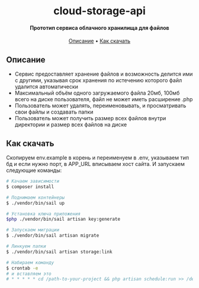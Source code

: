 
<h1 align="center">
  cloud-storage-api
  <br>
</h1>

<h4 align="center"> Прототип сервиса облачного хранилища для файлов </h4>


<p align="center">
  <a href="#описание">Описание</a> •
  <a href="#как-скачать">Как скачать</a>
</p>

## Описание



* Сервис предоставляет хранение файлов и возможность делится ими с другими, указывая срок хранения по истечению которого
  файл удалится автоматически
* Максимальный объём одного загружаемого файла 20мб, 100мб всего на диске пользователя, файл не может иметь расширение .php
* Пользователь может удалять, переименовывать, и просматривать свои файлы и создавать папки
* Пользователь может получить размер всех файлов внутри директории и размер всех файлов на диске

## Как скачать

Скопируем env.example в корень и переименуем в .env, указываем тип бд и если нужно порт, в APP_URL вписываем хост сайта.
И запускаем следующие команды:
```bash
# Качаем зависимости
$ composer install

# Поднимаем контейнеры
$ ./vendor/bin/sail up

# Установка ключа приложения
$php ./vendor/bin/sail artisan key:generate

# Запускаем миграции
$ ./vendor/bin/sail artisan migrate

# Линкуем папки
$ ./vendor/bin/sail artisan storage:link

# Набираем команду
$ crontab -e
# и вставляем это
# * * * * * cd /path-to-your-project && php artisan schedule:run >> /dev/null 2>&1 
```
